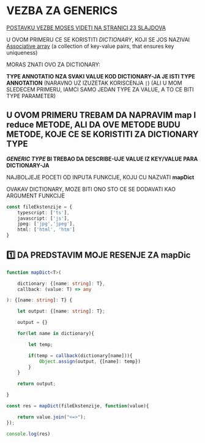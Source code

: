 # VEZBA ZA GENERICS

[POSTAVKU VEZBE MOSES VIDETI NA STRANICI 23 SLAJDOVA](https://drive.google.com/file/d/170oHzpLNeprUa-TMmOAnSU4caEFDSb3e/view)

U OVOM PRIMERU CE SE KORISTITI *DICTIONARY*, KOJI SE JOS NAZIVAI [Associative array](https://en.wikipedia.org/wiki/Associative_array) (a collection of key-value pairs, that ensures key uniqueness)

MORAS ZNATI OVO ZA DICTIONARY:

**TYPE ANNOTATIO NZA SVAKI VALUE KOD DICTIONARY-JA JE ISTI TYPE ANNOTATION** (NARAVNO UZ IZUZETAK KORISCENJA `|`) (ALI U MOM SLEDECEM PRIMERU, IAMCI SAMO JEDAN TYPE ZA VALUE, A TO CE BITI TYPE PARAMETER)

## U OVOM PRIMERU TREBAM DA NAPRAVIM map I reduce METODE, ALI DA OVE METODE BUDU METODE, KOJE CE SE KORISTITI ZA DICTIONARY TYPE

***GENERIC TYPE* BI TREBAO DA DESCRIBE-UJE VALUE IZ KEY/VALUE PARA DICTIONARY-JA**

NAJBOLJEJE POCETI OD INPUTA FUNKCIJE, KOJU CU NAZVATI **mapDict**

OVAKAV DICTIONARY, MOZE BITI ONO STO CE SE DODAVATI KAO ARGUMENT FUNKCIJE

```typescript
const fileEkstenzije = {
    typescript: ['ts'],
    javascript: ['js'],
    jpeg: ['jpg','jpeg'],
    html: ['html', 'htm']
}

```

## :one: DA PREDSTAVIM MOJE RESENJE ZA mapDic

```typescript
function mapDict<T>(

    dictionary: {[name: string]: T},
    callback: (value: T) => any

): {[name: string]: T} {

    let output: {[name: string]: T};

    output = {}

    for(let name in dictionary){

        let temp;

        if(temp = callback(dictionary[name])){
            Object.assign(output, {[name]: temp})
        } 
    }

    return output;

}

const res = mapDict(fileEkstenzije, function(value){

    return value.join("<=>");
});

console.log(res)
```

